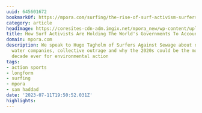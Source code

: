 ```yaml
---
uuid: 645601672
bookmarkOf: https://mpora.com/surfing/the-rise-of-surf-activism-surfers-against-sewage/
category: article
headImage: https://coresites-cdn-adm.imgix.net/mpora_new/wp-content/uploads/2022/06/surf-activism-2.jpg?fit=crop
title: How Surf Activists Are Holding The World's Governments To Account
domain: mpora.com
description: We speak to Hugo Tagholm of Surfers Against Sewage about disreputable
  water companies, collective outrage and why the 2020s could be the most radical
  decade ever for environmental action
tags:
- action sports
- longform
- surfing
- mpora
- sam haddad
date: '2023-07-11T19:50:52.031Z'
highlights: 
---
```



